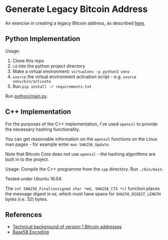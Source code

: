 Generate Legacy Bitcoin Address
===============================
An exercise in creating a legacy Bitcoin address, as described [here][1].

Python Implementation
---------------------

Usage:
1. Clone this repo
2. `cd` into the python project directory
3. Make a virtual environment: `virtualenv -p python3 venv`
4. `source` the virtual environment activation script - e.g. `source venv/bin/activate`
5. Run `pip install -r requirements.txt`

Run [python/main.py][3].

C++ Implementation
------------------
For the purposes of the C++ implementation, I've used `openssl` to provide the necessary hashing functionality.

You can get reasonable information on the `openssl` functions on the Linux man pages - for example enter `man SHA256_Update`.

Note that Bitcoin Core does not use `openssl` - the hashing algorithms are built in to the project.

Usage:
Compile the C++ programme from the `cpp` directory. Run `./bin/main`.

Tested under Ubuntu 16.04.


The `int SHA256_Final(unsigned char *md, SHA256_CTX *c)` function places the message digest in `md`, which must have space for `SHA256_DIGEST_LENGTH` bytes (i.e. 32) bytes.

References
----------
* [Technical background of version 1 Bitcoin addresses][1]
* [Base58 Encoding][2]

[1]: https://en.bitcoin.it/wiki/Technical_background_of_version_1_Bitcoin_addresses
[2]: https://en.bitcoin.it/wiki/Base58Check_encoding
[3]: python/main.py
